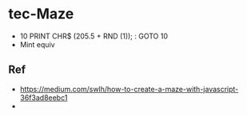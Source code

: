 # tec-Maze

- 10 PRINT CHR$ (205.5 + RND (1)); : GOTO 10
- Mint equiv


## Ref
- https://medium.com/swlh/how-to-create-a-maze-with-javascript-36f3ad8eebc1
- 
